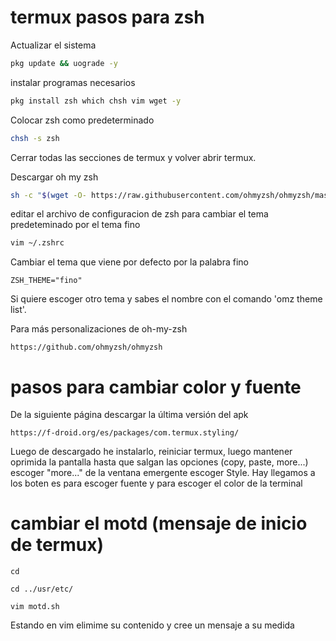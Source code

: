 # termux pasos para zsh

Actualizar el sistema
```bash
pkg update && uograde -y
```
instalar programas necesarios
```bash
pkg install zsh which chsh vim wget -y
```
Colocar zsh como predeterminado 
```bash
chsh -s zsh
```
Cerrar todas las secciones de termux y volver abrir termux. 

Descargar oh my zsh
```bash
sh -c "$(wget -O- https://raw.githubusercontent.com/ohmyzsh/ohmyzsh/master/tools/install.sh)"
```
editar el archivo de configuracion de zsh para cambiar el tema predeteminado por el tema fino
```bash
vim ~/.zshrc
```
Cambiar el tema que viene por defecto por la  palabra fino  
```
ZSH_THEME="fino"
```
Si quiere escoger otro tema y sabes el nombre con  el comando 'omz theme list'.

Para más personalizaciones de oh-my-zsh
```
https://github.com/ohmyzsh/ohmyzsh
```

# pasos para cambiar color y fuente

De la siguiente página descargar la última versión del apk

```
https://f-droid.org/es/packages/com.termux.styling/
```

Luego de descargado he instalarlo, reiniciar termux, luego mantener oprimida la pantalla hasta que salgan las opciones (copy, paste, more...) escoger "more..." de la ventana emergente escoger Style. Hay llegamos a los boten es para escoger fuente y para escoger el color de la terminal

# cambiar el motd (mensaje de inicio de termux) 

```
cd

cd ../usr/etc/

vim motd.sh
```

Estando en vim elimime su contenido y cree un mensaje a su medida